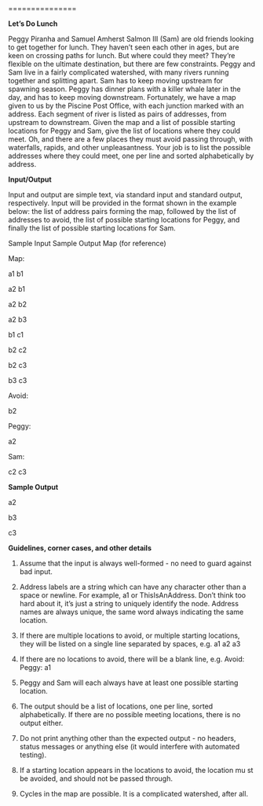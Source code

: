 <html>
<body>
===============
<p><b>Let’s Do Lunch</b></p>

<p>
Peggy Piranha and Samuel Amherst Salmon III (Sam) are old friends looking to 
get together for lunch. They haven’t seen each other in ages, but are keen on 
crossing paths for lunch. But where could they meet? They’re flexible on the 
ultimate destination, but there are few constraints. 
Peggy and Sam live in a fairly complicated watershed, with many rivers running 
together and splitting apart. Sam has to keep moving upstream for spawning 
season. Peggy has dinner plans with a killer whale later in the day, and has to 
keep moving downstream. Fortunately, we have a map given to us by the 
Piscine Post Office, with each junction marked with an address. Each segment 
of river is listed as pairs of addresses, from upstream to downstream. Given the 
map and a list of possible starting locations for Peggy and Sam, give the list of 
locations where they could meet. Oh, and there are a few places they must 
avoid passing through, with waterfalls, rapids, and other unpleasantness. Your 
job is to list the possible addresses where they could meet, one per line and 
sorted alphabetically by address.</p>

<p><b>Input/Output</b></p>

<p>Input and output are simple text, via standard input and standard output, 
respectively. Input will be provided in the format shown in the example below: 
the list of address pairs forming the map, followed by the list of addresses to 
avoid, the list of possible starting locations for Peggy, and finally the list of 
possible starting locations for Sam.</p>

Sample Input  Sample Output  Map (for reference)

<p>Map:

a1 b1

a2 b1

a2 b2

a2 b3

b1 c1

b2 c2

b2 c3

b3 c3

Avoid:

b2

Peggy:

a2

Sam:

c2 c3</p>

<p><b>Sample Output</b>

a2

b3

c3 </p>

<p><b>Guidelines, corner cases, and other details</p></b>

1.  Assume that the input is always well-formed - no need to guard against 
bad input.

2.  Address labels are a string which can have any character other than a 
space or newline. For example, a1 or ThisIsAnAddress. Don’t think too 
hard about it, it’s just a string to uniquely identify the node. Address names 
are always unique, the same word always indicating the same location.

3.  If there are multiple locations to avoid, or multiple starting locations, they 
will be listed on a single line separated by spaces, e.g.
a1 a2 a3

4.  If there are no locations to avoid, there will be a blank line, e.g.
Avoid:
Peggy:
a1

5.  Peggy and Sam will each always have at least one possible starting 
location.

6.  The output should be a list of locations, one per line, sorted alphabetically. 
If there are no possible meeting locations, there is no output either.

7.  Do not print anything other than the expected output - no headers, status 
messages or anything else (it would interfere with automated testing).

8.  If a starting location appears in the locations to avoid, the location mu st be 
avoided, and should not be passed through.

9.  Cycles in the map are possible. It is a complicated watershed, after all.


</body>
</html>

